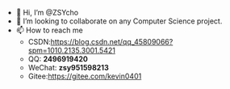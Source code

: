 - 👋 Hi, I’m @ZSYcho
- 💞️ I’m looking to collaborate on any Computer Science project.
- 📫 How to reach me 
  -  CSDN:https://blog.csdn.net/qq_45809066?spm=1010.2135.3001.5421
  -  QQ: **2496919420**
  -  WeChat: **zsy951598213**
  -  Gitee:https://gitee.com/kevin0401

<!---
ZSYcho/ZSYcho is a ✨ special ✨ repository because its `README.md` (this file) appears on your GitHub profile.
You can click the Preview link to take a look at your changes.
--->
